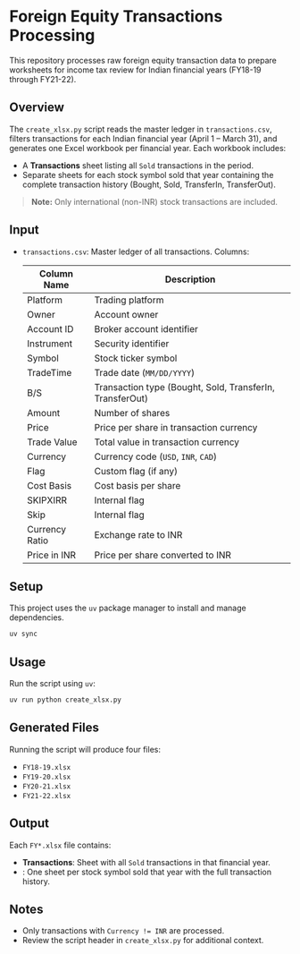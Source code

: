 # Foreign Equity Transactions Processing

This repository processes raw foreign equity transaction data to prepare worksheets for income tax review for Indian financial years (FY18-19 through FY21-22).

## Overview

The `create_xlsx.py` script reads the master ledger in `transactions.csv`, filters transactions for each Indian financial year (April 1 – March 31), and generates one Excel workbook per financial year. Each workbook includes:

- A **Transactions** sheet listing all `Sold` transactions in the period.
- Separate sheets for each stock symbol sold that year containing the complete transaction history (Bought, Sold, TransferIn, TransferOut).

> **Note:** Only international (non-INR) stock transactions are included.

## Input

- `transactions.csv`: Master ledger of all transactions. Columns:

  | Column Name    | Description                                                |
  | -------------- | ---------------------------------------------------------- |
  | Platform       | Trading platform                                           |
  | Owner          | Account owner                                              |
  | Account ID     | Broker account identifier                                  |
  | Instrument     | Security identifier                                        |
  | Symbol         | Stock ticker symbol                                        |
  | TradeTime      | Trade date (`MM/DD/YYYY`)                                  |
  | B/S            | Transaction type (Bought, Sold, TransferIn, TransferOut)    |
  | Amount         | Number of shares                                           |
  | Price          | Price per share in transaction currency                    |
  | Trade Value    | Total value in transaction currency                        |
  | Currency       | Currency code (`USD`, `INR`, `CAD`)                        |
  | Flag           | Custom flag (if any)                                       |
  | Cost Basis     | Cost basis per share                                       |
  | SKIPXIRR       | Internal flag                                              |
  | Skip           | Internal flag                                              |
  | Currency Ratio | Exchange rate to INR                                       |
  | Price in INR   | Price per share converted to INR                           |

## Setup

This project uses the `uv` package manager to install and manage dependencies.

```bash
uv sync
```

## Usage

Run the script using `uv`:

```bash
uv run python create_xlsx.py
```

## Generated Files

Running the script will produce four files:

- `FY18-19.xlsx`
- `FY19-20.xlsx`
- `FY20-21.xlsx`
- `FY21-22.xlsx`

## Output

Each `FY*.xlsx` file contains:

- **Transactions**: Sheet with all `Sold` transactions in that financial year.
- **<Symbol>**: One sheet per stock symbol sold that year with the full transaction history.

## Notes

- Only transactions with `Currency != INR` are processed.
- Review the script header in `create_xlsx.py` for additional context.
